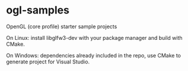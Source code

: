 # ogl-samples
OpenGL (core profile) starter sample projects

On Linux:
install libglfw3-dev with your package manager and build with CMake.

On Windows:
dependencies already included in the repo, use CMake to generate project for Visual Studio.

